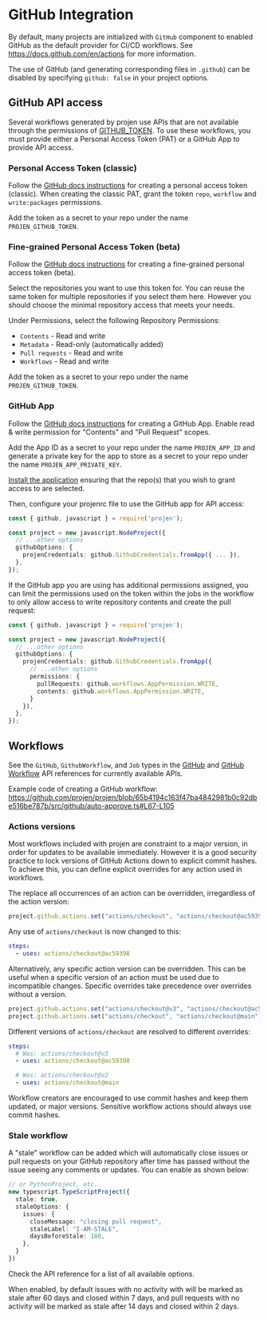# GitHub Integration

By default, many projects are initialized with `GitHub` component to enabled GitHub as the default provider for CI/CD workflows. See <https://docs.github.com/en/actions> for more information.

The use of GitHub (and generating corresponding files in `.github`) can be disabled by specifying `github: false` in your project options.

## GitHub API access

Several workflows generated by projen use APIs that are not available through
the permissions of [GITHUB_TOKEN]. To use these workflows, you must provide
either a Personal Access Token (PAT) or a GitHub App to provide API access.

[GITHUB_TOKEN]: https://docs.github.com/en/actions/security-guides/automatic-token-authentication

### Personal Access Token (classic)

Follow the [GitHub docs
instructions](https://docs.github.com/en/authentication/keeping-your-account-and-data-secure/creating-a-personal-access-token#creating-a-personal-access-token-classic)
for creating a personal access token (classic).
When creating the classic PAT, grant the token `repo`, `workflow` and `write:packages` permissions.

Add the token as a secret to your repo under the name `PROJEN_GITHUB_TOKEN`.

### Fine-grained Personal Access Token (beta)

Follow the [GitHub docs
instructions](https://docs.github.com/en/authentication/keeping-your-account-and-data-secure/creating-a-personal-access-token#creating-a-fine-grained-personal-access-token)
for creating a fine-grained personal access token (beta).

Select the repositories you want to use this token for.
You can reuse the same token for multiple repositories if you select them here.
However you should choose the minimal repository access that meets your needs.

Under Permissions, select the following Repository Permissions:

- `Contents` - Read and write
- `Metadata` - Read-only (automatically added)
- `Pull requests` - Read and write
- `Workflows` - Read and write

Add the token as a secret to your repo under the name `PROJEN_GITHUB_TOKEN`.

### GitHub App

Follow the [GitHub docs instructions](https://docs.github.com/en/developers/apps/building-github-apps/creating-a-github-app) for creating a GitHub App. Enable read & write permission for "Contents" and "Pull Request" scopes.

Add the App ID as a secret to your repo under the name `PROJEN_APP_ID` and generate a private key for the app to store as a secret to your repo under the name `PROJEN_APP_PRIVATE_KEY`.

[Install the application](https://docs.github.com/en/apps/using-github-apps/installing-your-own-github-app) ensuring that the repo(s) that you wish to grant access to are selected.

Then, configure your projenrc file to use the GitHub app for API access:

```ts
const { github, javascript } = require('projen');

const project = new javascript.NodeProject({
  // ...other options
  githubOptions: {
    projenCredentials: github.GithubCredentials.fromApp({ ... }),
  },
});
```

If the GitHub app you are using has additional permissions assigned, you can limit the permissions used on the token within the jobs in the workflow to only allow access to write repository contents and create the pull request:

```ts
const { github, javascript } = require('projen');

const project = new javascript.NodeProject({
  // ...other options
  githubOptions: {
    projenCredentials: github.GithubCredentials.fromApp({
      // ...other options
      permissions: {
        pullRequests: github.workflows.AppPermission.WRITE,
        contents: github.workflows.AppPermission.WRITE,
      }
    }),
  },
});
```

## Workflows

See the `GitHub`, `GithubWorkflow`, and `Job` types in the [GitHub](./../../api/github.md) and [GitHub Workflow](./../../api/github.workflows.md) API references for currently available APIs.

Example code of creating a GitHub workflow:
<https://github.com/projen/projen/blob/65b4194c163f47ba4842981b0c92dbe516be787b/src/github/auto-approve.ts#L67-L105>

### Actions versions

Most workflows included with projen are constraint to a major version, in order for updates to be available immediately.
However it is a good security practice to lock versions of GitHub Actions down to explicit commit hashes.
To achieve this, you can define explicit overrides for any action used in workflows.

The replace all occurrences of an action can be overridden, irregardless of the action version:

```ts
project.github.actions.set("actions/checkout", "actions/checkout@ac59398");
```

Any use of `actions/checkout` is now changed to this:

```yaml
steps:
  - uses: actions/checkout@ac59398
```

Alternatively, any specific action version can be overridden.
This can be useful when a specific version of an action must be used due to incompatible changes.
Specific overrides take precedence over overrides without a version.

```ts
project.github.actions.set("actions/checkout@v3", "actions/checkout@ac59398");
project.github.actions.set("actions/checkout", "actions/checkout@main");
```

Different versions of `actions/checkout` are resolved to different overrides:

```yaml
steps:
  # Was: actions/checkout@v3
  - uses: actions/checkout@ac59398

  # Was: actions/checkout@v2
  - uses: actions/checkout@main
```

Workflow creators are encouraged to use commit hashes and keep them updated, or major versions.
Sensitive workflow actions should always use commit hashes.

### Stale workflow

A "stale" workflow can be added which will automatically close issues or pull
requests on your GitHub repository after time has passed without the issue
seeing any comments or updates. You can enable as shown below:

```ts
// or PythonProject, etc.
new typescript.TypeScriptProject({
  stale: true,
  staleOptions: {
    issues: {
      closeMessage: "closing pull request",
      staleLabel: "I-AM-STALE",
      daysBeforeStale: 180,
    },
  }
})
```

Check the API reference for a list of all available options.

When enabled, by default issues with no activity with will be marked as stale
after 60 days and closed within 7 days, and pull requests with no activity will
be marked as stale after 14 days and closed within 2 days.
